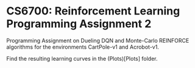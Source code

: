 # CS6700: Reinforcement Learning Programming Assignment 2

Programming Assignment on Dueling DQN and Monte-Carlo REINFORCE algorithms for the environments CartPole-v1 and Acrobot-v1.

Find the resulting learning curves in the (Plots)[Plots] folder.

